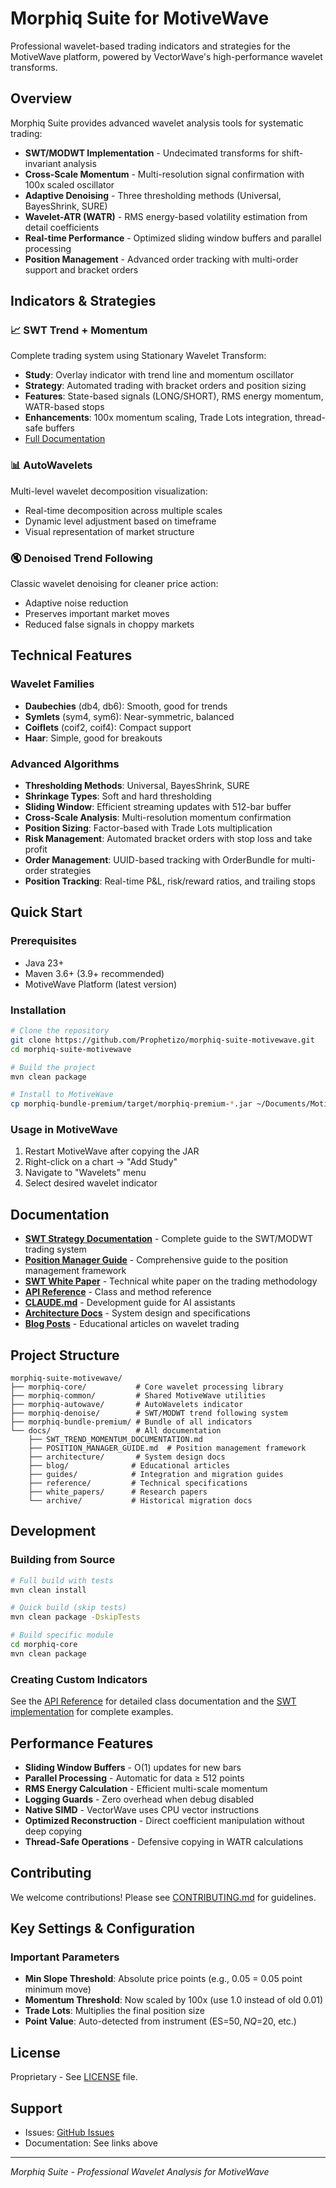 # Morphiq Suite for MotiveWave

Professional wavelet-based trading indicators and strategies for the MotiveWave platform, powered by VectorWave's high-performance wavelet transforms.

## Overview

Morphiq Suite provides advanced wavelet analysis tools for systematic trading:
- **SWT/MODWT Implementation** - Undecimated transforms for shift-invariant analysis
- **Cross-Scale Momentum** - Multi-resolution signal confirmation with 100x scaled oscillator
- **Adaptive Denoising** - Three thresholding methods (Universal, BayesShrink, SURE)
- **Wavelet-ATR (WATR)** - RMS energy-based volatility estimation from detail coefficients
- **Real-time Performance** - Optimized sliding window buffers and parallel processing
- **Position Management** - Advanced order tracking with multi-order support and bracket orders

## Indicators & Strategies

### 📈 SWT Trend + Momentum
Complete trading system using Stationary Wavelet Transform:
- **Study**: Overlay indicator with trend line and momentum oscillator
- **Strategy**: Automated trading with bracket orders and position sizing
- **Features**: State-based signals (LONG/SHORT), RMS energy momentum, WATR-based stops
- **Enhancements**: 100x momentum scaling, Trade Lots integration, thread-safe buffers
- [Full Documentation](docs/SWT_TREND_MOMENTUM_DOCUMENTATION.md)

### 📊 AutoWavelets
Multi-level wavelet decomposition visualization:
- Real-time decomposition across multiple scales
- Dynamic level adjustment based on timeframe
- Visual representation of market structure

### 🔇 Denoised Trend Following
Classic wavelet denoising for cleaner price action:
- Adaptive noise reduction
- Preserves important market moves
- Reduced false signals in choppy markets

## Technical Features

### Wavelet Families
- **Daubechies** (db4, db6): Smooth, good for trends
- **Symlets** (sym4, sym6): Near-symmetric, balanced
- **Coiflets** (coif2, coif4): Compact support
- **Haar**: Simple, good for breakouts

### Advanced Algorithms
- **Thresholding Methods**: Universal, BayesShrink, SURE
- **Shrinkage Types**: Soft and hard thresholding
- **Sliding Window**: Efficient streaming updates with 512-bar buffer
- **Cross-Scale Analysis**: Multi-resolution momentum confirmation
- **Position Sizing**: Factor-based with Trade Lots multiplication
- **Risk Management**: Automated bracket orders with stop loss and take profit
- **Order Management**: UUID-based tracking with OrderBundle for multi-order strategies
- **Position Tracking**: Real-time P&L, risk/reward ratios, and trailing stops

## Quick Start

### Prerequisites
- Java 23+
- Maven 3.6+ (3.9+ recommended)
- MotiveWave Platform (latest version)

### Installation

```bash
# Clone the repository
git clone https://github.com/Prophetizo/morphiq-suite-motivewave.git
cd morphiq-suite-motivewave

# Build the project
mvn clean package

# Install to MotiveWave
cp morphiq-bundle-premium/target/morphiq-premium-*.jar ~/Documents/MotiveWave/studies/
```

### Usage in MotiveWave

1. Restart MotiveWave after copying the JAR
2. Right-click on a chart → "Add Study"
3. Navigate to "Wavelets" menu
4. Select desired wavelet indicator

## Documentation

- **[SWT Strategy Documentation](docs/SWT_TREND_MOMENTUM_DOCUMENTATION.md)** - Complete guide to the SWT/MODWT trading system
- **[Position Manager Guide](docs/POSITION_MANAGER_GUIDE.md)** - Comprehensive guide to the position management framework
- **[SWT White Paper](docs/white_papers/SWT_TREND_MOMENTUM_WHITEPAPER.md)** - Technical white paper on the trading methodology
- **[API Reference](API_REFERENCE.md)** - Class and method reference
- **[CLAUDE.md](CLAUDE.md)** - Development guide for AI assistants
- **[Architecture Docs](docs/architecture/)** - System design and specifications
- **[Blog Posts](docs/blog/)** - Educational articles on wavelet trading

## Project Structure

```
morphiq-suite-motivewave/
├── morphiq-core/           # Core wavelet processing library
├── morphiq-common/         # Shared MotiveWave utilities
├── morphiq-autowave/       # AutoWavelets indicator
├── morphiq-denoise/        # SWT/MODWT trend following system
├── morphiq-bundle-premium/ # Bundle of all indicators
└── docs/                   # All documentation
    ├── SWT_TREND_MOMENTUM_DOCUMENTATION.md
    ├── POSITION_MANAGER_GUIDE.md  # Position management framework
    ├── architecture/       # System design docs
    ├── blog/              # Educational articles
    ├── guides/            # Integration and migration guides
    ├── reference/         # Technical specifications
    ├── white_papers/      # Research papers
    └── archive/           # Historical migration docs
```

## Development

### Building from Source

```bash
# Full build with tests
mvn clean install

# Quick build (skip tests)
mvn clean package -DskipTests

# Build specific module
cd morphiq-core
mvn clean package
```

### Creating Custom Indicators

See the [API Reference](API_REFERENCE.md) for detailed class documentation and the [SWT implementation](morphiq-denoise/src/main/java/com/prophetizo/wavelets/swt/) for complete examples.

## Performance Features

- **Sliding Window Buffers** - O(1) updates for new bars
- **Parallel Processing** - Automatic for data ≥ 512 points  
- **RMS Energy Calculation** - Efficient multi-scale momentum
- **Logging Guards** - Zero overhead when debug disabled
- **Native SIMD** - VectorWave uses CPU vector instructions
- **Optimized Reconstruction** - Direct coefficient manipulation without deep copying
- **Thread-Safe Operations** - Defensive copying in WATR calculations

## Contributing

We welcome contributions! Please see [CONTRIBUTING.md](CONTRIBUTING.md) for guidelines.

## Key Settings & Configuration

### Important Parameters
- **Min Slope Threshold**: Absolute price points (e.g., 0.05 = 0.05 point minimum move)
- **Momentum Threshold**: Now scaled by 100x (use 1.0 instead of old 0.01)
- **Trade Lots**: Multiplies the final position size
- **Point Value**: Auto-detected from instrument (ES=$50, NQ=$20, etc.)

## License

Proprietary - See [LICENSE](LICENSE) file.

## Support

- Issues: [GitHub Issues](https://github.com/Prophetizo/morphiq-suite-motivewave/issues)
- Documentation: See links above

---

*Morphiq Suite - Professional Wavelet Analysis for MotiveWave*